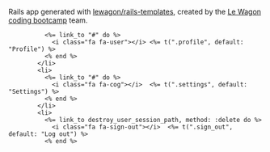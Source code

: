 Rails app generated with [lewagon/rails-templates](https://github.com/lewagon/rails-templates), created by the [Le Wagon coding bootcamp](https://www.lewagon.com) team.



              <%= link_to "#" do %>
                <i class="fa fa-user"></i> <%= t(".profile", default: "Profile") %>
              <% end %>
            </li>
            <li>
              <%= link_to "#" do %>
                <i class="fa fa-cog"></i>  <%= t(".settings", default: "Settings") %>
              <% end %>
            </li>
            <li>
              <%= link_to destroy_user_session_path, method: :delete do %>
                <i class="fa fa-sign-out"></i>  <%= t(".sign_out", default: "Log out") %>
              <% end %>
